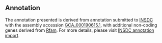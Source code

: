 

Annotation
----------

The annotation presented is derived from annotation submitted to
[INSDC](http://www.insdc.org) with the assembly accession
[GCA\_000190615.1](http://www.ebi.ac.uk/ena/data/view/GCA_000190615.1),
with additional non-coding genes derived from
[Rfam](http://rfam.xfam.org/). For more details, please visit [INSDC
annotation
import](http://ensemblgenomes.org/info/data/insdc_annotation).
